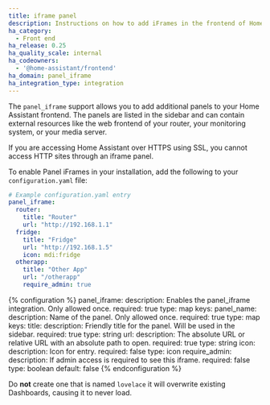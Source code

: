 ```yaml
---
title: iframe panel
description: Instructions on how to add iFrames in the frontend of Home Assistant.
ha_category:
  - Front end
ha_release: 0.25
ha_quality_scale: internal
ha_codeowners:
  - '@home-assistant/frontend'
ha_domain: panel_iframe
ha_integration_type: integration
---
```


The `panel_iframe` support allows you to add additional panels to your Home Assistant frontend. The panels are listed in the sidebar and can contain external resources like the web frontend of your router, your monitoring system, or your media server.

<div class='note warning'>
If you are accessing Home Assistant over HTTPS using SSL, you cannot access HTTP sites through an iframe panel.
</div>

To enable Panel iFrames in your installation, add the following to your `configuration.yaml` file:

```yaml
# Example configuration.yaml entry
panel_iframe:
  router:
    title: "Router"
    url: "http://192.168.1.1"
  fridge:
    title: "Fridge"
    url: "http://192.168.1.5"
    icon: mdi:fridge
  otherapp:
    title: "Other App"
    url: "/otherapp"
    require_admin: true
```

{% configuration %}
panel_iframe:
  description: Enables the panel_iframe integration. Only allowed once.
  required: true
  type: map
  keys:
    panel_name:
      description: Name of the panel. Only allowed once.
      required: true
      type: map
      keys:
        title:
          description: Friendly title for the panel. Will be used in the sidebar.
          required: true
          type: string
        url:
          description: The absolute URL or relative URL with an absolute path to open.
          required: true
          type: string
        icon:
          description: Icon for entry.
          required: false
          type: icon
        require_admin:
          description: If admin access is required to see this iframe.
          required: false
          type: boolean
          default: false
{% endconfiguration %}

<div class='note warning'>

Do **not** create one that is named `lovelace` it will overwrite existing Dashboards, causing it to never load.

</div>
